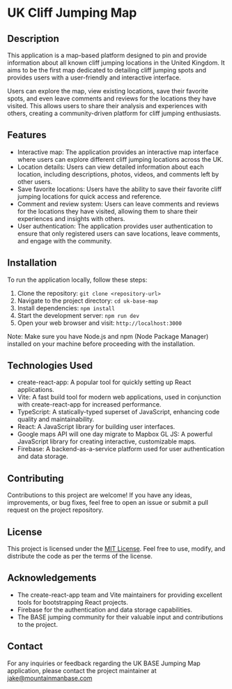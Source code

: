 # UK Cliff Jumping Map

## Description
This application is a map-based platform designed to pin and provide information about all known cliff jumping locations in the United Kingdom. It aims to be the first map dedicated to detailing cliff jumping spots and provides users with a user-friendly and interactive interface.

Users can explore the map, view existing locations, save their favorite spots, and even leave comments and reviews for the locations they have visited. This allows users to share their analysis and experiences with others, creating a community-driven platform for cliff jumping enthusiasts.

## Features
- Interactive map: The application provides an interactive map interface where users can explore different cliff jumping locations across the UK.
- Location details: Users can view detailed information about each location, including descriptions, photos, videos, and comments left by other users.
- Save favorite locations: Users have the ability to save their favorite cliff jumping locations for quick access and reference.
- Comment and review system: Users can leave comments and reviews for the locations they have visited, allowing them to share their experiences and insights with others.
- User authentication: The application provides user authentication to ensure that only registered users can save locations, leave comments, and engage with the community.

## Installation
To run the application locally, follow these steps:

1. Clone the repository: `git clone <repository-url>`
2. Navigate to the project directory: `cd uk-base-map`
3. Install dependencies: `npm install`
4. Start the development server: `npm run dev`
5. Open your web browser and visit: `http://localhost:3000`

Note: Make sure you have Node.js and npm (Node Package Manager) installed on your machine before proceeding with the installation.

## Technologies Used
- create-react-app: A popular tool for quickly setting up React applications.
- Vite: A fast build tool for modern web applications, used in conjunction with create-react-app for increased performance.
- TypeScript: A statically-typed superset of JavaScript, enhancing code quality and maintainability.
- React: A JavaScript library for building user interfaces.
- Google maps API will one day migrate to Mapbox GL JS: A powerful JavaScript library for creating interactive, customizable maps.
- Firebase: A backend-as-a-service platform used for user authentication and data storage.

## Contributing
Contributions to this project are welcome! If you have any ideas, improvements, or bug fixes, feel free to open an issue or submit a pull request on the project repository.

## License
This project is licensed under the [MIT License](LICENSE). Feel free to use, modify, and distribute the code as per the terms of the license.

## Acknowledgements
- The create-react-app team and Vite maintainers for providing excellent tools for bootstrapping React projects.
- Firebase for the authentication and data storage capabilities.
- The BASE jumping community for their valuable input and contributions to the project.

## Contact
For any inquiries or feedback regarding the UK BASE Jumping Map application, please contact the project maintainer at jake@mountainmanbase.com
